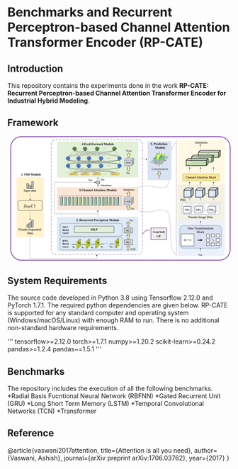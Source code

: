 # Benchmarks and Recurrent Perceptron-based Channel Attention Transformer Encoder (RP-CATE)
## Introduction
This repository contains the experiments done in the work __RP-CATE: Recurrent Perceptron-based Channel Attention Transformer Encoder for Industrial Hybrid Modeling__.  

## Framework
![RP-CATE framework](https://github.com/SpriteAndMango/RP-CATE/blob/master/RP_CATE/picture/RP-CATE.jpg)

## System Requirements
The source code developed in Python 3.8 using Tensorflow 2.12.0 and PyTorch 1.7.1. The required python dependencies are given below. RP-CATE is supported for any standard computer and operating system (Windows/macOS/Linux) with enough RAM to run. There is no additional non-standard hardware requirements.

'''
tensorflow>=2.12.0
torch>=1.7.1
numpy>=1.20.2
scikit-learn>=0.24.2
pandas>=1.2.4
pandas~=1.5.1
'''

## Benchmarks
The repository includes the execution of all the following benchmarks.
*Radial Basis Fucntional Neural Network (RBFNN)
*Gated Recurrent Unit (GRU)
*Long Short Term Memory (LSTM)
*Temporal Convolutional Networks (TCN)
*Transformer


## Reference
@article{vaswani2017attention,
  title={Attention is all you need},
  author={Vaswani, Ashish},
  journal={arXiv preprint arXiv:1706.03762},
  year={2017}
}
